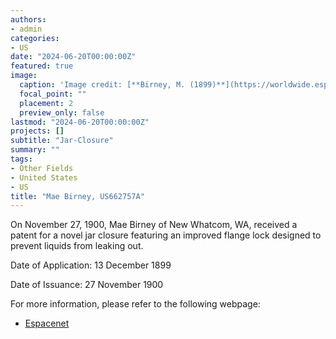 ```yaml
---
authors:
- admin
categories:
- US
date: "2024-06-20T00:00:00Z"
featured: true
image:
  caption: 'Image credit: [**Birney, M. (1899)**](https://worldwide.espacenet.com/patent/search/family/002731320/publication/US662757A?q=pn%3DUS662757A)'
  focal_point: ""
  placement: 2
  preview_only: false
lastmod: "2024-06-20T00:00:00Z"
projects: []
subtitle: "Jar-Closure"
summary: ""
tags:
- Other Fields
- United States
- US
title: "Mae Birney, US662757A"
---
```


On November 27, 1900, Mae Birney of New Whatcom, WA, received a patent for a novel jar closure featuring an improved flange lock designed to prevent liquids from leaking out.

Date of Application: 13 December 1899 

Date of Issuance: 27 November 1900

For more information, please refer to the following webpage: 

- [Espacenet](https://worldwide.espacenet.com/patent/search/family/002731320/publication/US662757A?q=pn%3DUS662757A)
